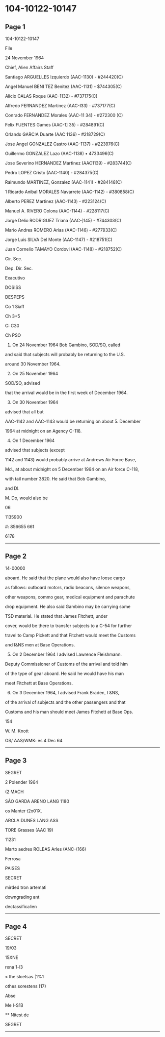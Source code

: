 # 104-10122-10147

## Page 1

104-10122-10147

File

24 November 1964

Chief, Alien Affairs Staff

Santiago ARGUELLES Izquierdo (AAC-1130) - #244420(C)

Angel Manuel BENI TEZ Benitez (AAC-1131) - $744305(C)

Alicio CALAS Roque (AAC-1132) - #737175(C)

Alfredo FERNANDEZ Martinez (AAC-I33) - #737177(C)

Conrado FERNANDEZ Morales (AAC-11 34) - #272300 (C)

Felix FUENTES Games (AAC-1] 35) - #284891(C)

Orlando GARCIA Duarte (AAC 1136) - #218729(C)

Jose Angel GONZALEZ Castro (AAC-1137) - #223976(C)

Guillermo GONZALEZ Lazo (AAC-1138) • 4733496(C)

Jose Severino HERNANDEZ Martinez (AAC1139) - #283744(C)

Pedro LOPEZ Cristo (AАС-1140) - #284375(C)

Raimundo MARTINEZ, Gonzalez (AAC-1141) - #284148(C)

1 Ricardo Anibal MORALES Navarrete (AAC-1142) - #380858(C)

Alberto PEREZ Martinez (ААС-1143) - #223124(C)

Manuel A. RIVERO Colona (AAC-1144) - #228117(C)

Jorge Delio RODRIGUEZ Triana (AAC-]145) - #744303(C)

Mario Andres ROMERO Arias (ААС-1146) - #277933(C)

Jorge Luis SILVA Del Monte (AAC-1147) - #218751(C)

Juan Cornelio TAMAYO Cordovi (AAC-1148) - #218752(C)

Cir. Sec.

Dep. Dir. Sec.

Exacutivo

DOSISS

DESPEPS

Co 1 Siaff

Ch 3+5

C: C30

Ch PSO

1. On 24 November 1964 Bob Gambino, SOD/SO, called

and said that subjects will probably be returning to the U.S.

around 30 November 1964.

2. On 25 November 1964

SOD/SO, advised

that the arrival would be in the first week of December 1964.

3. On 30 November 1964

advised that all but

AAC-1142 and AAC-1143 would be returning on about 5. December

1964 at midnight on an Agency C-118.

4. On 1 December 1964

advised that subjects (except

1142 and 1143) would probably arrive at Andrews Air Force Base,

Md., at about midnight on 5 December 1964 on an Air force C-118,

with tail number 3820. He said that Bob Gambino,

and DI.

M. Do, would also be

06

1135900

#: 856655 661

6178

---

## Page 2

14-00000

aboard. He said that the plane would also have loose cargo

as follows: outboard motors, radio beacons, silence weapons,

other weapons, commo gear, medical equipment and parachute

drop equipment. He also said Gambino may be carrying some

TSD material. He stated that James Fitchett, under

cover, would be there to transfer subjects to a C-54 for further

travel to Camp Pickett and that Fitchett would meet the Customs

and I&NS men at Base Operations.

5. On 2 December 1964 I advised Lawrence Fleishmann.

Deputy Commissioner of Customs of the arrival and told him

of the type of gear aboard. He said he would have his man

meet Fitchett at Base Operations.

6. On 3 December 1964, I advised Frank Braden, I &NS,

of the arrival of subjects and the other passengers and that

Customs and his man should meet James Fitchett at Base Ops.

154

W. M. Knott

OS/ AAS/WMK: es 4 Dec 64

---

## Page 3

SEGRET

2 Polender 1964

(2 MACH

SÃO GARDA ARENO LANG 1180

os Manter t2o01X.

ARCLA DUNES LANG ASS

TORE Grasses (AAC 19)

11231

Marto aedres ROLEAS Arles (ANC-(166)

Ferrosa

PAISES

SECRET

mirded tron artemati

downgrading ant

dectassificalien

---

## Page 4

SECRET

19/03

15XNE

rena 1-l3

« the sloetsas (1%1

othes sorestens (17)

Abse

Me I-S1B

** Nitest de

SEGRET

---

